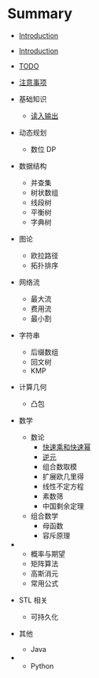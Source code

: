 # Summary

* [Introduction](README.md)
* [Introduction](Readme.md)
* [TODO](todo.md)
* [注意事项](zhu-yi-shi-xiang.md)
* 基础知识
  * [读入输出](du-ru-shu-chu.md)
* 动态规划
  * 数位 DP
* 数据结构
  * 并查集
  * 树状数组
  * 线段树
  * 平衡树
  * 字典树
* 图论
  * 欧拉路径
  * 拓扑排序
* 网络流
  * 最大流
  * 费用流
  * 最小割
* 字符串

  * 后缀数组
  * 回文树
  * KMP

* 计算几何

  * 凸包

* 数学
  * 数论
    * [快速乘和快速幂](kuai-su-cheng-he-kuai-su-mi.md)
    * [逆元](ni-yuan.md)
    * 组合数取模
    * 扩展欧几里得
    * 线性不定方程
    * 素数筛
    * 中国剩余定理
  * 组合数学
    * 母函数
    * 容斥原理
* * 概率与期望
  * 矩阵算法
  * 高斯消元
  * 常用公式
* STL 相关

  * 可持久化

* 其他
  * Java
* * Python



